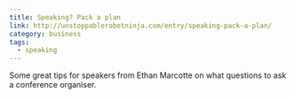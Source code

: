 ```yaml
---
title: Speaking? Pack a plan
link: http://unstoppablerobotninja.com/entry/speaking-pack-a-plan/
category: business
tags:
  - speaking
---
```

Some great tips for speakers from Ethan Marcotte on what questions to ask a conference organiser.
